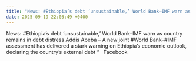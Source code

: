 ```yaml
---
title: "News: #Ethiopia’s debt ‘unsustainable,’ World Bank–IMF warn as country remains in debt distress Addis Abeba – A new joint #World Bank–#IMF assessment has delivered a stark warning on Ethiopia’s economic outlook, declaring the country’s external debt “ - Facebook"
date: 2025-09-19 22:03:49 +0400
---
```


News: #Ethiopia’s debt ‘unsustainable,’ World Bank–IMF warn as country remains in debt distress Addis Abeba – A new joint #World Bank–#IMF assessment has delivered a stark warning on Ethiopia’s economic outlook, declaring the country’s external debt “   Facebook